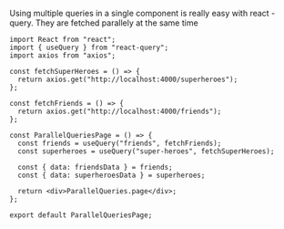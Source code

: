 Using multiple queries in a single component is really easy with react -query.
They are fetched parallely at the same time

```
import React from "react";
import { useQuery } from "react-query";
import axios from "axios";

const fetchSuperHeroes = () => {
  return axios.get("http://localhost:4000/superheroes");
};

const fetchFriends = () => {
  return axios.get("http://localhost:4000/friends");
};

const ParallelQueriesPage = () => {
  const friends = useQuery("friends", fetchFriends);
  const superheroes = useQuery("super-heroes", fetchSuperHeroes);

  const { data: friendsData } = friends;
  const { data: superheroesData } = superheroes;

  return <div>ParallelQueries.page</div>;
};

export default ParallelQueriesPage;

```
